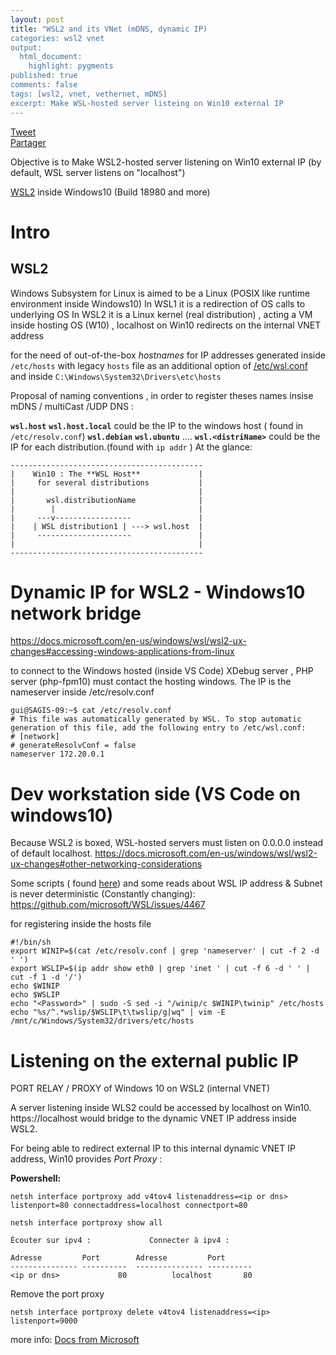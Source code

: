 ```yaml
---
layout: post
title: "WSL2 and its VNet (mDNS, dynamic IP)
categories: wsl2 vnet
output:
  html_document:
    highlight: pygments
published: true
comments: false
tags: [wsl2, vnet, vethernet, mDNS]
excerpt: Make WSL-hosted server listeing on Win10 external IP
---
```

<div class="social-media-list">
<a href="https://twitter.com/share?ref_src=twsrc%5Etfw" class="twitter-share-button" data-show-count="false">Tweet</a>
<script type="IN/Share" data-url="{{ site.url }}{{ page.url }}"></script>
<div class="fb-share-button" data-href="{{ site.url }}{{ page.url }}" data-layout="button" data-size="small"><a target="_blank" href="https://www.facebook.com/sharer/sharer.php?u={{ site.url }}{{ page.url }}" class="fb-xfbml-parse-ignore">Partager</a></div>
</div>

Objective is to Make WSL2-hosted server listening on Win10 external IP
(by default, WSL server listens on "localhost")

 [WSL2](https://docs.microsoft.com/en-us/windows/wsl/wsl2-ux-changes#accessing-windows-applications-from-linux) inside Windows10 (Build 18980 and more)
 


Intro
======

WSL2
----

Windows Subsystem for Linux is aimed to be a Linux (POSIX like runtime environment inside Windows10)
In WSL1 it is a redirection of OS calls to underlying OS
In WSL2 it is a Linux kernel (real distribution) , acting a VM inside hosting OS (W10) , localhost on Win10 redirects on the internal VNET address


for the need of  out-of-the-box _hostnames_ for IP addresses generated inside `/etc/hosts` with legacy `hosts` file as an additional option of [/etc/wsl.conf](https://docs.microsoft.com/en-us/windows/wsl/wsl-config#configuration-options)
and inside `C:\Windows\System32\Drivers\etc\hosts`

Proposal of naming conventions , in order to register theses names insise  mDNS / multiCast /UDP DNS  :

**`wsl.host`**  **`wsl.host.local`** could be the IP to the windows host ( found in `/etc/resolv.conf`)
**`wsl.debian`**
**`wsl.ubuntu`** …. **`wsl.<distriName>`** could be the IP for each distribution.(found with `ip addr` )
At the glance:

```
-------------------------------------------
|    Win10 : The **WSL Host**             |
|     for several distributions           |
|                                         |
|       wsl.distributionName              |
|        |                                |
|     ---v-----------------               |
|    | WSL distribution1 | ---> wsl.host  |
|     ---------------------               |
|                                         |
-------------------------------------------
```




Dynamic IP for WSL2 - Windows10 network bridge
==============================================
https://docs.microsoft.com/en-us/windows/wsl/wsl2-ux-changes#accessing-windows-applications-from-linux

to connect to the Windows hosted (inside VS Code) XDebug server , PHP server (php-fpm10) must contact the hosting windows. 
The IP is the nameserver inside /etc/resolv.conf

```
gui@SAGIS-09:~$ cat /etc/resolv.conf
# This file was automatically generated by WSL. To stop automatic generation of this file, add the following entry to /etc/wsl.conf:
# [network]
# generateResolvConf = false
nameserver 172.20.0.1
```


Dev workstation side (VS Code on windows10)
===========================================

Because WSL2 is boxed, WSL-hosted servers must listen on 0.0.0.0 instead of default localhost.
https://docs.microsoft.com/en-us/windows/wsl/wsl2-ux-changes#other-networking-considerations

Some scripts ( found [here](https://github.com/microsoft/WSL/issues/4210))
and some reads about WSL IP address & Subnet is never deterministic (Constantly changing): https://github.com/microsoft/WSL/issues/4467

for registering inside the hosts file
```
#!/bin/sh
export WINIP=$(cat /etc/resolv.conf | grep 'nameserver' | cut -f 2 -d ' ') 
export WSLIP=$(ip addr show eth0 | grep 'inet ' | cut -f 6 -d ' ' | cut -f 1 -d '/')
echo $WINIP
echo $WSLIP
echo "<Password>" | sudo -S sed -i "/winip/c $WINIP\twinip" /etc/hosts
echo "%s/^.*wslip/$WSLIP\t\twslip/g|wq" | vim -E /mnt/c/Windows/System32/drivers/etc/hosts
```



Listening on the external public IP
===================================

PORT RELAY / PROXY of Windows 10 on WSL2 (internal VNET)


A server listening inside WLS2 could be accessed by localhost on Win10.
https://localhost would bridge to the dynamic VNET IP address inside WSL2.

For being able to redirect external IP to this internal dynamic VNET IP address, Win10 provides *Port Proxy* :

**Powershell:**
```
netsh interface portproxy add v4tov4 listenaddress=<ip or dns> listenport=80 connectaddress=localhost connectport=80
```

```
netsh interface portproxy show all

Écouter sur ipv4 :             Connecter à ipv4 :

Adresse         Port        Adresse         Port
--------------- ----------  --------------- ----------
<ip or dns>             80          localhost       80
```

Remove the port proxy
```
netsh interface portproxy delete v4tov4 listenaddress=<ip> listenport=9000
```

more info: [Docs from Microsoft](https://docs.microsoft.com/en-us/windows-server/networking/technologies/netsh/netsh-interface-portproxy)